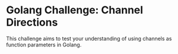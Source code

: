 # Golang Challenge: Channel Directions

This challenge aims to test your understanding of using channels as function parameters in Golang.
